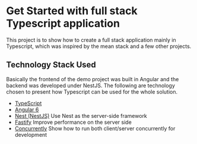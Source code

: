 # Get Started with full stack Typescript application 

This project is to show how to create a full stack application mainly in Typescript, which was inspired by the mean stack and a few other projects.

## Technology Stack Used

Basically the frontend of the demo project was built in Angular and the backend was developed under NestJS. The following are technology chosen to present how Typescript can be used for the whole solution.

- [TypeScript](typescriptlang.org)
- [Angular 6](angular.io)
- [Nest (NestJS)](nestjs.com) Use Nest as the server-side framework
- [Fastify](https://github.com/fastify/fastify) Improve performance on the server side
- [Concurrently](https://www.npmjs.com/package/concurrently) Show how to run both client/server concurrently for development
